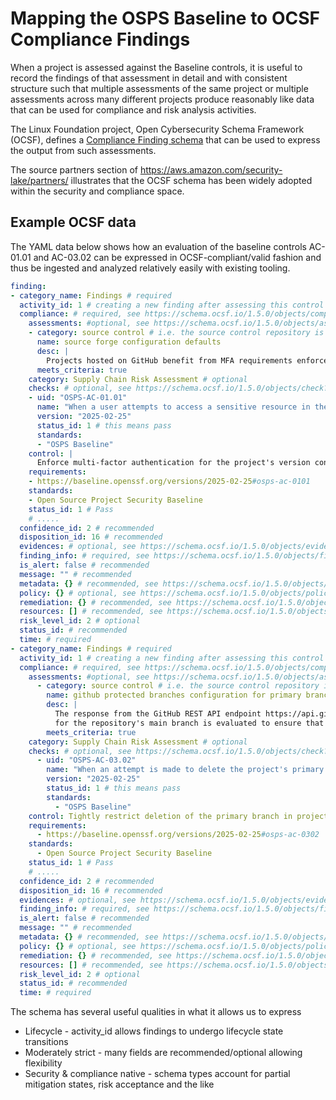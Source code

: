 # Mapping the OSPS Baseline to OCSF Compliance Findings

When a project is assessed against the Baseline controls, it is useful to record the
findings of that assessment in detail and with consistent structure such that multiple
assessments of the same project or multiple assessments across many different projects
produce reasonably like data that can be used for compliance and risk analysis activities.

The Linux Foundation project, Open Cybersecurity Schema Framework (OCSF), defines a
[Compliance Finding schema](https://schema.ocsf.io/1.5.0/classes/compliance_finding) that
can be used to express the output from such assessments.

The source partners section of https://aws.amazon.com/security-lake/partners/ illustrates
that the OCSF schema has been widely adopted within the security and compliance space.

## Example OCSF data

The YAML data below shows how an evaluation of the baseline controls AC-01.01 and AC-03.02
can be expressed in OCSF-compliant/valid fashion and thus be ingested and analyzed relatively
easily with existing tooling.

```yaml
finding:
- category_name: Findings # required
  activity_id: 1 # creating a new finding after assessing this control for the first time, required
  compliance: # required, see https://schema.ocsf.io/1.5.0/objects/compliance?extensions=
    assessments: #optional, see https://schema.ocsf.io/1.5.0/objects/assessment?extensions=
    - category: source control # i.e. the source control repository is the subject of the assessment
      name: source forge configuration defaults
      desc: |
        Projects hosted on GitHub benefit from MFA requirements enforced by default
      meets_criteria: true
    category: Supply Chain Risk Assessment # optional
    checks: # optional, see https://schema.ocsf.io/1.5.0/objects/check?extensions=
    - uid: "OSPS-AC-01.01"
      name: "When a user attempts to access a sensitive resource in the project's version control system, the system MUST require the user to complete a multi-factor authentication process."
      version: "2025-02-25"
      status_id: 1 # this means pass
      standards:
      - "OSPS Baseline"
    control: |
      Enforce multi-factor authentication for the project's version control system, requiring collaborators to provide a second form of authentication when accessing sensitive data or modifying repository settings. Passkeys are acceptable for this control. # recommended
    requirements:
    - https://baseline.openssf.org/versions/2025-02-25#osps-ac-0101
    standards:
    - Open Source Project Security Baseline
    status_id: 1 # Pass
    # .....
  confidence_id: 2 # recommended
  disposition_id: 16 # recommended
  evidences: # optional, see https://schema.ocsf.io/1.5.0/objects/evidences?extensions=
  finding_info: # required, see https://schema.ocsf.io/1.5.0/objects/finding_info?extensions=
  is_alert: false # recommended
  message: "" # recommended
  metadata: {} # recommended, see https://schema.ocsf.io/1.5.0/objects/metadata?extensions=
  policy: {} # optional, see https://schema.ocsf.io/1.5.0/objects/policy?extensions=
  remediation: {} # recommended, see https://schema.ocsf.io/1.5.0/objects/remediation?extensions=
  resources: [] # recommended, see https://schema.ocsf.io/1.5.0/objects/resource_details?extensions=
  risk_level_id: 2 # optional
  status_id: # recommended
  time: # required
- category_name: Findings # required
  activity_id: 1 # creating a new finding after assessing this control for the first time, required
  compliance: # required, see https://schema.ocsf.io/1.5.0/objects/compliance?extensions=
    assessments: #optional, see https://schema.ocsf.io/1.5.0/objects/assessment?extensions=
      - category: source control # i.e. the source control repository is the subject of the assessment
        name: github protected branches configuration for primary branch
        desc: |
          The response from the GitHub REST API endpoint https://api.github.com/repos/OWNER/REPO/branches/BRANCH/protection
          for the repository's main branch is evaluated to ensure that `allow_deletions.enabled` is set to `false`
        meets_criteria: true
    category: Supply Chain Risk Assessment # optional
    checks: # optional, see https://schema.ocsf.io/1.5.0/objects/check?extensions=
      - uid: "OSPS-AC-03.02"
        name: "When an attempt is made to delete the project's primary branch, the version control system MUST treat this as a sensitive activity and require explicit confirmation of intent."
        version: "2025-02-25"
        status_id: 1 # this means pass
        standards:
          - "OSPS Baseline"
    control: Tightly restrict deletion of the primary branch in project VCS # recommended
    requirements:
      - https://baseline.openssf.org/versions/2025-02-25#osps-ac-0302
    standards:
      - Open Source Project Security Baseline
    status_id: 1 # Pass
    # .....
  confidence_id: 2 # recommended
  disposition_id: 16 # recommended
  evidences: # optional, see https://schema.ocsf.io/1.5.0/objects/evidences?extensions=
  finding_info: # required, see https://schema.ocsf.io/1.5.0/objects/finding_info?extensions=
  is_alert: false # recommended
  message: "" # recommended
  metadata: {} # recommended, see https://schema.ocsf.io/1.5.0/objects/metadata?extensions=
  policy: {} # optional, see https://schema.ocsf.io/1.5.0/objects/policy?extensions=
  remediation: {} # recommended, see https://schema.ocsf.io/1.5.0/objects/remediation?extensions=
  resources: [] # recommended, see https://schema.ocsf.io/1.5.0/objects/resource_details?extensions=
  risk_level_id: 2 # optional
  status_id: # recommended
  time: # required
```

The schema has several useful qualities in what it allows us to express

- Lifecycle - activity_id allows findings to undergo lifecycle state transitions
- Moderately strict - many fields are recommended/optional allowing flexibility
- Security & compliance native - schema types account for partial mitigation states, risk acceptance and the like
